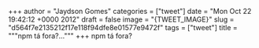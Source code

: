 
+++
author = "Jaydson Gomes"
categories = ["tweet"]
date = "Mon Oct 22 19:42:12 +0000 2012"
draft = false
image = "{TWEET_IMAGE}"
slug = "d564f7e2135212f17e118f94dfe8e01577e9472f"
tags = ["tweet"]
title = """npm tá fora?..."""
+++
npm tá fora?
